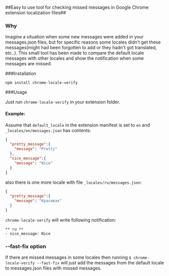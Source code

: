 ##Easy to use tool for checking missed messages in Google Chrome extension localization files##

### Why

Imagine a situation when some new messages were added in your messages.json files, but for specific reasons some locales didn't get these messages(might had been forgotten to add or they hadn't got translated, etc..). This small tool has been made to compare the default locale messages with other locales and show the notification when some messages are missed.

###Installation

`npm install chrome-locale-verify`

###Usage

Just run `chrome-locale-verify` in your extension folder.

#### Example:

Assume that `default_locale` in the extension manifest is set to `en` and `_locales/en/messages.json` has contents:

```json
{
  "pretty_message":{
    "message": "Pretty"
  },
  "nice_message":{
    "message": "Nice"
  }
}
```

also there is one more locale with file `_locales/ru/messages.json`:

```json
{
  "pretty_message":{
    "message": "Красивая"
  }
}
```

`chrome-locale-verify` will write following notification:

```
** ru **
- nice_message: Nice
```

### --fast-fix option

If there are missed messages in some locales then running `$ chrome-locale-verify --fast-fix` will just add the messages from the default locale to messages.json files with missed messages.
